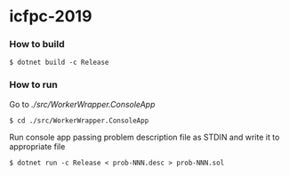# icfpc-2019

### How to build

```
$ dotnet build -c Release
```

### How to run

Go to _./src/WorkerWrapper.ConsoleApp_

```
$ cd ./src/WorkerWrapper.ConsoleApp
```

Run console app passing problem description file as STDIN and write it to appropriate file

```
$ dotnet run -c Release < prob-NNN.desc > prob-NNN.sol
```
